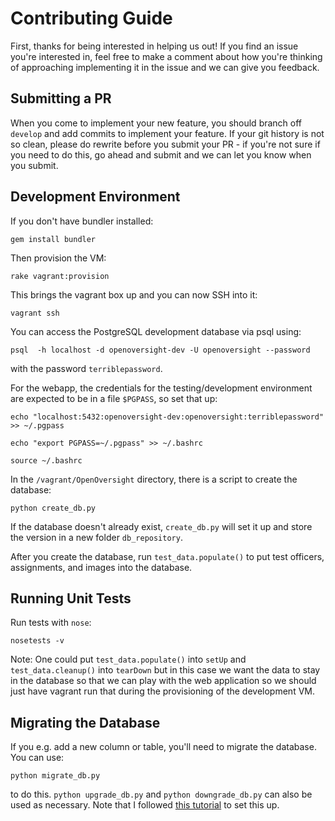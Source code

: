 # Contributing Guide

First, thanks for being interested in helping us out! If you find an issue you're interested in, feel free to make a comment about how you're thinking of approaching implementing it in the issue and we can give you feedback. 

## Submitting a PR

When you come to implement your new feature, you should branch off `develop` and add commits to implement your feature. If your git history is not so clean, please do rewrite before you submit your PR - if you're not sure if you need to do this, go ahead and submit and we can let you know when you submit. 

## Development Environment

If you don't have bundler installed:

`gem install bundler`

Then provision the VM:

`rake vagrant:provision`

This brings the vagrant box up and you can now SSH into it:

`vagrant ssh`

You can access the PostgreSQL development database via psql using:

`psql  -h localhost -d openoversight-dev -U openoversight --password`

with the password `terriblepassword`. 

For the webapp, the credentials for the testing/development environment are expected to be in a file `$PGPASS`, so set that up: 

`echo "localhost:5432:openoversight-dev:openoversight:terriblepassword" >> ~/.pgpass`

`echo "export PGPASS=~/.pgpass" >> ~/.bashrc`

`source ~/.bashrc`

In the `/vagrant/OpenOversight` directory, there is a script to create the database:

`python create_db.py`

If the database doesn't already exist, `create_db.py` will set it up and store the version in a new folder `db_repository`. 


After you create the database, run `test_data.populate()` to put test officers, assignments, and images into the database. 





## Running Unit Tests

 Run tests with `nose`:

```nosetests -v```

Note: One could put `test_data.populate()` into `setUp` and `test_data.cleanup()` into `tearDown` but in this case we want the data to stay in the database so that we can play with the web application so we should just have vagrant run that during the provisioning of the development VM. 

## Migrating the Database

If you e.g. add a new column or table, you'll need to migrate the database. You can use:

`python migrate_db.py`

to do this.
`python upgrade_db.py` and `python downgrade_db.py` can also be used as necessary. Note that I followed [this tutorial](http://blog.miguelgrinberg.com/post/the-flask-mega-tutorial-part-iv-database) to set this up.